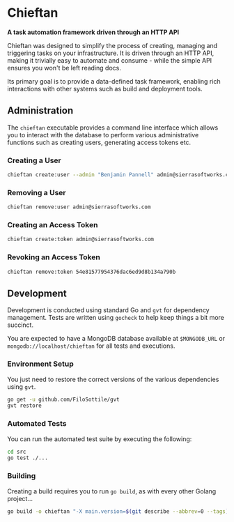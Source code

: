 # Chieftan
**A task automation framework driven through an HTTP API**

Chieftan was designed to simplify the process of creating, managing and triggering tasks
on your infrastructure. It is driven through an HTTP API, making it trivially easy to
automate and consume - while the simple API ensures you won't be left reading docs.

Its primary goal is to provide a data-defined task framework, enabling rich interactions
with other systems such as build and deployment tools.

## Administration
The `chieftan` executable provides a command line interface which allows you to interact
with the database to perform various administrative functions such as creating users,
generating access tokens etc.

### Creating a User

```sh
chieftan create:user --admin "Benjamin Pannell" admin@sierrasoftworks.com
```

### Removing a User

```sh
chieftan remove:user admin@sierrasoftworks.com
```

### Creating an Access Token

```sh
chieftan create:token admin@sierrasoftworks.com
```

### Revoking an Access Token

```sh
chieftan remove:token 54e81577954376dac6ed9d8b134a790b
```

## Development
Development is conducted using standard Go and `gvt` for dependency management. Tests
are written using `gocheck` to help keep things a bit more succinct.

You are expected to have a MongoDB database available at `$MONGODB_URL` or
`mongodb://localhost/chieftan` for all tests and executions.

### Environment Setup
You just need to restore the correct versions of the various dependencies using `gvt`.

```sh
go get -u github.com/FiloSottile/gvt
gvt restore
```

### Automated Tests
You can run the automated test suite by executing the following:

```sh
cd src
go test ./...
```

### Building
Creating a build requires you to run `go build`, as with every other Golang project...

```sh
go build -o chieftan "-X main.version=$(git describe --abbrev=0 --tags)" "-X main.commit=$(git rev-parse HEAD)"
```